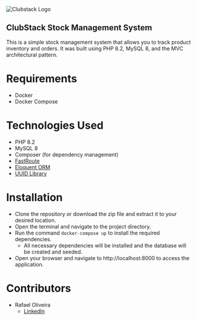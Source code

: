 ![Clubstack Logo](https://www.clubstack.tech/uploads/clubstack_logo.png)

## ClubStack Stock Management System
This is a simple stock management system that allows you to track product inventory and orders. It was built using PHP 8.2, MySQL 8, and the MVC architectural pattern.

# Requirements
* Docker
* Docker Compose

# Technologies Used
* PHP 8.2
* MySQL 8
* Composer (for dependency management)
* [FastRoute](https://github.com/nikic/FastRoute)
* [Eloquent ORM](https://github.com/illuminate/database)
* [UUID Library](https://github.com/ramsey/uuid)

# Installation
* Clone the repository or download the zip file and extract it to your desired location.
* Open the terminal and navigate to the project directory.
* Run the command `docker-compose up` to install the required dependencies.
  * All necessary dependencies will be installed and the database will be created and seeded.
* Open your browser and navigate to http://localhost:8000 to access the application.

# Contributors
* Rafael Oliveira
  * [LinkedIn](https://www.linkedin.com/in/rafael-d-oliveira/)
